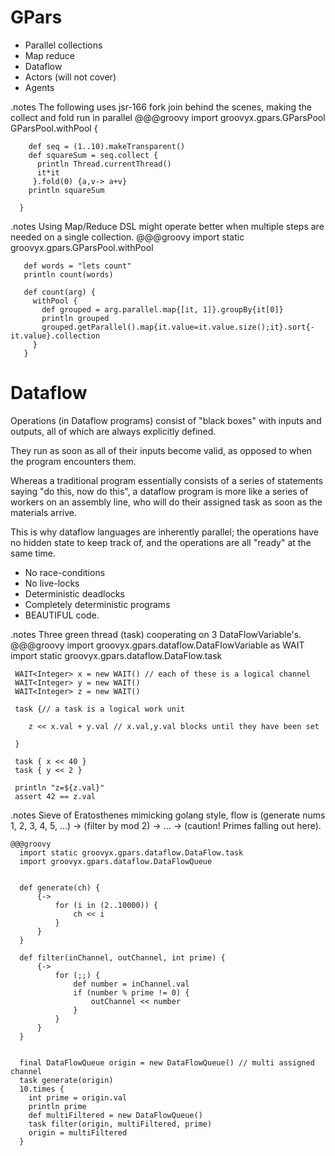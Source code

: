 <!SLIDE title-slide>
# GPars #

<!SLIDE bullets>

* Parallel collections 
* Map reduce
* Dataflow
* Actors (will not cover)
* Agents


<!SLIDE smaller execute>
.notes The following uses jsr-166 fork join behind the scenes, making the collect and fold run in parallel
    @@@groovy
      import groovyx.gpars.GParsPool 
      GParsPool.withPool {

        def seq = (1..10).makeTransparent()
        def squareSum = seq.collect {
          println Thread.currentThread()
          it*it
         }.fold(0) {a,v-> a+v}
        println squareSum

      }


<!SLIDE smaller execute>
.notes Using Map/Reduce DSL might operate better when multiple steps are needed on a single collection.
    @@@groovy
       import static groovyx.gpars.GParsPool.withPool

       def words = "lets count"
       println count(words)

       def count(arg) { 
         withPool { 
           def grouped = arg.parallel.map{[it, 1]}.groupBy{it[0]}
           println grouped
           grouped.getParallel().map{it.value=it.value.size();it}.sort{-it.value}.collection 
         } 
       }

<!SLIDE title-slide>
# Dataflow #
Operations (in Dataflow programs) consist of "black boxes" with inputs and outputs, all of which are always explicitly defined.

 They run as soon as all of their inputs become valid, as opposed to when the program encounters them.

 Whereas a traditional program essentially consists of a series of statements saying "do this, now do this", a dataflow program is more like a series of workers on an assembly line, who will do their assigned task as soon as the materials arrive.

 This is why dataflow languages are inherently parallel; the operations have no hidden state to keep track of, and the operations are all "ready" at the same time.

<!SLIDE bullets >
*  No race-conditions
*  No live-locks
*  Deterministic deadlocks
*  Completely deterministic programs
*  BEAUTIFUL code.

<!SLIDE smaller execute>
.notes Three green thread (task) cooperating on 3 DataFlowVariable's.
    @@@groovy
     import groovyx.gpars.dataflow.DataFlowVariable as WAIT
     import static groovyx.gpars.dataflow.DataFlow.task

     WAIT<Integer> x = new WAIT() // each of these is a logical channel
     WAIT<Integer> y = new WAIT()
     WAIT<Integer> z = new WAIT()

     task {// a task is a logical work unit

        z << x.val + y.val // x.val,y.val blocks until they have been set

     }

     task { x << 40 }
     task { y << 2 }

     println "z=${z.val}"
     assert 42 == z.val


<!SLIDE smaller execute>
.notes Sieve of Eratosthenes mimicking golang style, flow is (generate nums 1, 2, 3, 4, 5, ...) -> (filter by mod 2) -> ... -> (caution! Primes falling out here).

    @@@groovy
      import static groovyx.gpars.dataflow.DataFlow.task 
      import groovyx.gpars.dataflow.DataFlowQueue
      
      
      def generate(ch) {
          {->
              for (i in (2..10000)) {
                  ch << i
              }
          }
      }

      def filter(inChannel, outChannel, int prime) {
          {->
              for (;;) {
                  def number = inChannel.val
                  if (number % prime != 0) {
                      outChannel << number
                  }
              }
          }
      }
      
      
      final DataFlowQueue origin = new DataFlowQueue() // multi assigned channel
      task generate(origin)
      10.times {
        int prime = origin.val
        println prime
        def multiFiltered = new DataFlowQueue()
        task filter(origin, multiFiltered, prime)
        origin = multiFiltered
      }
      
      
      
